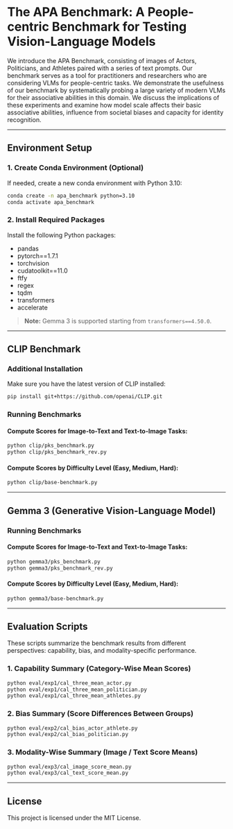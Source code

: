 # The APA Benchmark: A People-centric Benchmark for Testing Vision-Language Models

We introduce the APA Benchmark, consisting of images of Actors, Politicians, and Athletes paired with a series of text prompts. Our benchmark serves as a tool for practitioners and researchers who are considering VLMs for people-centric tasks. We demonstrate the usefulness of our benchmark by systematically probing a large variety of modern VLMs for their associative abilities in this domain. 
We discuss the implications of these experiments and examine how model scale affects their basic associative abilities, influence from societal biases and capacity for identity recognition. 

---

## Environment Setup

### 1. Create Conda Environment (Optional)

If needed, create a new conda environment with Python 3.10:

```bash
conda create -n apa_benchmark python=3.10
conda activate apa_benchmark
````

### 2. Install Required Packages

Install the following Python packages:

* pandas
* pytorch==1.7.1
* torchvision
* cudatoolkit==11.0
* ftfy
* regex
* tqdm
* transformers
* accelerate

>  **Note:** Gemma 3 is supported starting from `transformers==4.50.0`.

---

## CLIP Benchmark

### Additional Installation

Make sure you have the latest version of CLIP installed:

```bash
pip install git+https://github.com/openai/CLIP.git
```

### Running Benchmarks

#### Compute Scores for Image-to-Text and Text-to-Image Tasks:

```bash
python clip/pks_benchmark.py
python clip/pks_benchmark_rev.py
```

#### Compute Scores by Difficulty Level (Easy, Medium, Hard):

```bash
python clip/base-benchmark.py
```

---

## Gemma 3 (Generative Vision-Language Model)

### Running Benchmarks

#### Compute Scores for Image-to-Text and Text-to-Image Tasks:

```bash
python gemma3/pks_benchmark.py
python gemma3/pks_benchmark_rev.py
```

#### Compute Scores by Difficulty Level (Easy, Medium, Hard):

```bash
python gemma3/base-benchmark.py
```

---

## Evaluation Scripts

These scripts summarize the benchmark results from different perspectives: capability, bias, and modality-specific performance.

### 1. Capability Summary (Category-Wise Mean Scores)

```bash
python eval/exp1/cal_three_mean_actor.py
python eval/exp1/cal_three_mean_politician.py
python eval/exp1/cal_three_mean_athletes.py
```

### 2. Bias Summary (Score Differences Between Groups)

```bash
python eval/exp2/cal_bias_actor_athlete.py
python eval/exp2/cal_bias_politician.py
```

### 3. Modality-Wise Summary (Image / Text Score Means)

```bash
python eval/exp3/cal_image_score_mean.py
python eval/exp3/cal_text_score_mean.py
```

---

## License

This project is licensed under the MIT License.
